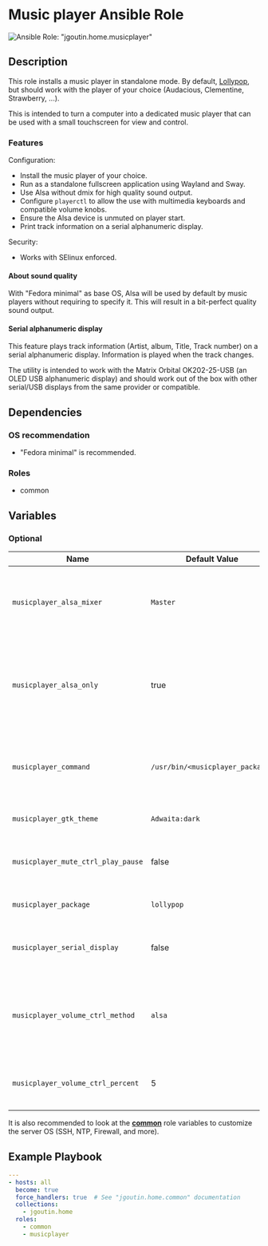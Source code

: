 # Music player Ansible Role

![Ansible Role: "jgoutin.home.musicplayer"](https://github.com/JGoutin/ansible_home/workflows/Ansible%20Role:%20%22jgoutin.home.musicplayer%22/badge.svg)

## Description

This role installs a music player in standalone mode.
By default, [Lollypop](https://gitlab.gnome.org/World/lollypop), but should work with 
the player of your choice (Audacious, Clementine, Strawberry, ...).

This is intended to turn a computer into a dedicated music player that can be used with 
a small touchscreen for view and control.

### Features

Configuration:
* Install the music player of your choice.
* Run as a standalone fullscreen application using Wayland and Sway.
* Use Alsa without dmix for high quality sound output.
* Configure `playerctl` to allow the use with multimedia keyboards and compatible 
  volume knobs.
* Ensure the Alsa device is unmuted on player start.
* Print track information on a serial alphanumeric display.

Security:
* Works with SElinux enforced.

#### About sound quality

With "Fedora minimal" as base OS, Alsa will be used by default by music players without
requiring to specify it.
This will result in a bit-perfect quality sound output.

#### Serial alphanumeric display

This feature plays track information (Artist, album, Title, Track number) on a serial
alphanumeric display.
Information is played when the track changes.

The utility is intended to work with the Matrix Orbital OK202-25-USB (an OLED USB 
alphanumeric display) and should work out of the box with other serial/USB
displays from the same provider or compatible.

## Dependencies

### OS recommendation

* "Fedora minimal" is recommended. 

### Roles

* common

## Variables

### Optional

| Name                               | Default Value                    | Description                                                                                                                                                 |
|------------------------------------|----------------------------------|-------------------------------------------------------------------------------------------------------------------------------------------------------------|
| `musicplayer_alsa_mixer`           | `Master`                         | Alsa mixer used with the music player. Allow to ensure it is unmuted on start and allow to toggle mute state with player control.                           |
| `musicplayer_alsa_only`            | true                             | If `true`, ensure the sound is managed only with Alsa and remove Pipewire. The `alsamixer` shell command can be used to configure sound output if required. |
| `musicplayer_command`              | `/usr/bin/<musicplayer_package>` | Command to use to run the music player. By default, run the command based on the `musicplayer_package` name.                                                |
| `musicplayer_gtk_theme`            | `Adwaita:dark`                   | Configure GTK based applications theme.                                                                                                                     |
| `musicplayer_mute_ctrl_play_pause` | false                            | If `true`, bind the "mute" keystoke to the play/pause action instead of the mute action.                                                                    |
| `musicplayer_package`              | `lollypop`                       | Name of the music player Fedora package.                                                                                                                    |
| `musicplayer_serial_display`       | false                            | If `true`, install an utility that print track information on the serial alphanumeric display.                                                              |
| `musicplayer_volume_ctrl_method`   | `alsa`                           | Name of the music player Fedora package. Possible values are `alsa` to use Alsa mixer or `playerctl` to use music player volume control.                    |
| `musicplayer_volume_ctrl_percent`  | 5                                | Amount of volume in percent to decrease/increase with the volume control.                                                                                   |

It is also recommended to look at the [**common**](../common/README.md) role variables
to customize the server OS (SSH, NTP, Firewall, and more).

## Example Playbook

```yaml
---
- hosts: all
  become: true
  force_handlers: true  # See "jgoutin.home.common" documentation
  collections:
    - jgoutin.home
  roles:
    - common
    - musicplayer
```
